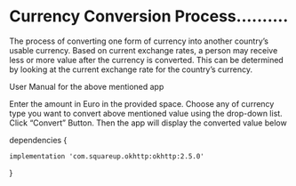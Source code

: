# Currency Conversion Process..........

The process of converting one form of currency into another country’s usable currency. Based on current exchange rates, a person may receive less or more value after the currency is converted. This can be determined by looking at the current exchange rate for the country’s currency.

User Manual for the above mentioned app

Enter the amount in Euro in the provided space.
Choose any of currency type you want to convert above mentioned value using the drop-down list.
Click “Convert” Button.
Then the app will display the converted value below

dependencies {
  
    implementation 'com.squareup.okhttp:okhttp:2.5.0'    
}
